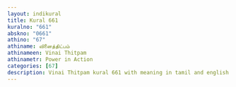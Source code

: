 ```yaml
---
layout: indikural
title: Kural 661
kuralno: "661"
abskno: "0661"
athino: "67"
athiname: வினைத்திட்பம்
athinameen: Vinai Thitpam
athinametr: Power in Action
categories: [67]
description: Vinai Thitpam kural 661 with meaning in tamil and english 
---
```


